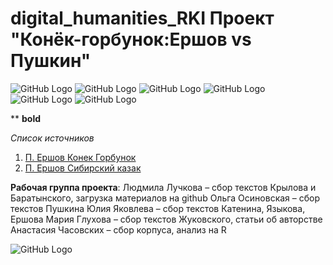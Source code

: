 # digital_humanities_RKI Проект "Конёк-горбунок:Ершов vs Пушкин"

![GitHub Logo](https://pp.userapi.com/c830508/v830508951/cedeb/xgYEmcG8n7I.jpg)
![GitHub Logo](https://pp.userapi.com/c846217/v846217951/1e0f3/mfcRI4KH-wk.jpg)
![GitHub Logo](https://pp.userapi.com/c845523/v845523951/24619/fdxk_h3m28A.jpg)
![GitHub Logo](https://pp.userapi.com/c845523/v845523951/24607/3V2SWQlm4Y8.jpg)
![GitHub Logo](https://pp.userapi.com/c845523/v845523951/24610/TOQApi-8jzg.jpg)
![GitHub Logo](https://pp.userapi.com/c845523/v845523951/24619/fdxk_h3m28A.jpg)



**
**bold**

*Список источников*
1. [П. Ершов Конек Горбунок](https://solnet.ee/skazki/777)
2. [П. Ершов Cибирский казак](http://libverse.ru/yershov/sibirskii-kazak.html)





**Рабочая группа проекта**: 
Людмила Лучкова – сбор текстов Крылова и Баратынского, загрузка материалов на github 
Ольга Осиновская – сбор текстов Пушкина 
Юлия Яковлева – сбор текстов Катенина, Языкова, Ершова 
Мария Глухова – сбор текстов Жуковского, статьи об авторстве 
Анастасия Часовских – сбор корпуса, анализ на R

![GitHub Logo](https://www.hse.ru/images/main_en/hse_ru_logo.svg)

